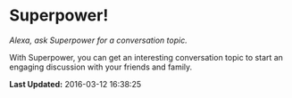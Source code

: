 # Superpower!
*Alexa, ask Superpower for a conversation topic.*

With Superpower, you can get an interesting conversation topic to start an engaging discussion with your friends and family.

**Last Updated:** 2016-03-12 16:38:25